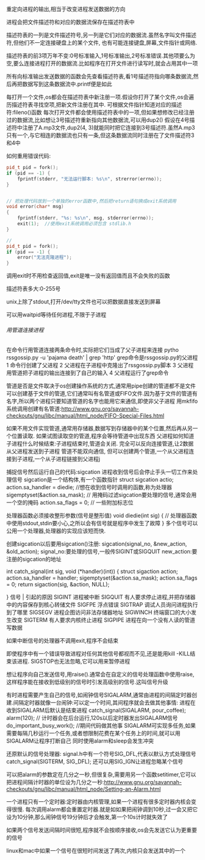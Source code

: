 

重定向进程的输出,相当于改变进程发送数据的方向


进程会把文件描述符和对应的数据流保存在描述符表中

描述符表的一列是文件描述符号,另一列是它们对应的数据流.虽然名字叫文件描述符,但他们不一定连接硬盘上的某个文件,
也有可能连接键盘,屏幕,文件指针或网络.

描述符表的前3项万年不变:0号标准输入,1号标准输出,2号标准错误.其他项要么为空,要么连接进程打开的数据流.比如程序在打开文件进行读写时,就会占用其中一项


所有向标准输出发送数据的函数会先查看描述符表,看1号描述符指向哪条数据流,然后再把数据写到这条数据流中.printf便是如此


每打开一个文件,os都会在描述符表中新注册一项.假设你打开了某个文件,os会遍历描述符表寻找空项,把新文件注册在其中.
可根据文件指针知道对应的描述符:fileno()函数
每次打开文件都会使用描述符表中的一项,但如果想修改已经注册过的数据流,比如想让3号描述符重新指向其他数据流,可以用dup2()
假设在4号描述符中注册了A.mp3文件,dup2(4, 3)就能同时把它连接到3号描述符.虽然A.mp3只有一个,与它相连的数据流也只有一条,但这条数据流同时注册在了文件描述符3和4中


如何重用错误代码:
```cpp
pid_t pid = fork();
if (pid == -1) {
	fprintf(stderr, "无法运行脚本: %s\n", strerror(errno));
}


// 把处理代码放到一个单独的error函数中,然后把return语句换成exit系统调用
void error(char* msg)
{
	fprintf(stderr, "%s: %s\n", msg, stderror(errno));
	exit(1);  //使用exit系统调用必须包含 stdlib.h
}

//
pid_t pid = fork();
if (pid == -1) {
	error("无法克隆进程");
}

```


调用exit时不用检查返回值,exit是唯一没有返回值而且不会失败的函数

描述符表多大:0-255号

unix上除了stdout,打开/dev/tty文件也可以把数据直接发送到屏幕

可以用waitpid等待任何进程,不限于子进程



###### 用管道连接进程
在命令行用管道连接两条命令时,实际把它们当成了父子进程来连接
pytho rssgossip.py -u 'pajama death' | grep 'http'
grep命令是rssgossip.py的父进程
1 命令行创建了父进程
2 父进程在子进程中克隆出了rssgossip.py脚本
3 父进程用管道把子进程的输出连接到了自己的输入
4 父进程运行了grep命令


管道是否是文件取决于os创建操作系统的方式,通常用pipe创建的管道都不是文件
可以创建基于文件的管道,它们通常叫有名管道或FIFO文件.因为基于文件的管道有名字,所以两个进程只要知道管道的名字也能用它来通信,即使非父子进程
用mkfifo系统调用创建有名管道:http://www.gnu.org/savannah-checkouts/gnu/libc/manual/html_node/FIFO-Special-Files.html

如果不用文件实现管道,通常用存储器,数据写到存储器中的某个位置,然后再从另一个位置读取.
如果试图读取空的管道,程序会等待管道中出现东西
父进程如何知道子进程什么时候结束:子进程结束时,管道会关闭.
完全可以反向连接管道,让2数据从父进程发送到子进程
管道不能双向通信, 但可以创建两个管道,一个从父进程连接到子进程,一个从子进程链接到父进程j




 捕捉信号然后运行自己的代码:sigcation
 进程收到信号后会停止手头一切工作来处理信号
 sigcation是一个结构体,有一个函数指针
 struct sigcation actio;
 action.sa_handler = diedie; //想在收到信号时调用的函数,称为处理器
 sigemptyset(&action.sa_mask); // 用掩码过滤sigcation要处理的信号,通常会用一个空的掩码
 action.sa_flags = 0; // 一些附加标志位

处理器函数必须接收整形参数(信号是整形值)
void diedie(int sig)
{
 // 处理器函数中使用stdout,stdin要小心,之所以会有信号就是程序中发生了故障
}
多个信号可以公用一个处理器,处理器的实现应该短而快.

创建sigcation以后要用sigcation()注册:
sigcation(signal_no, &new_action, &old_action);
signal_no:要处理的信号,一般传SIGINT或SIGQUIT
new_action:要注册的sigcation的地址

int catch_signal(int sig, void (*handler)(int))
{
	struct sigaction action;
	action.sa_handler = handler;
	sigemptyset(&action.sa_mask);
	action.sa_flags = 0;
	return sigaction(sig, &action, NULL);

}
信号 | 引起的原因
SIGINT 进程被中断
SIGQUIT 有人要求停止进程,并把存储器中的内容保存到核心转储文件
SIGFPE 浮点错误
SIGTRAP 调试人员询问进程执行到了哪里
SIGSEGV 进程企图访问非法存储器地址
SIGWINCH 终端窗口的大小发生改变
SIGTERM 有人要求内核终止进程
SIGPIPE 进程在向一个没有人读的管道写数据

如果中断信号的处理器不调用exit,程序不会结束

即使程序中有一个错误导致进程对任何其他信号都视而不见,还是能用kill -KILL结束该进程. SIGSTOP也无法忽略,它可以用来暂停进程


想让程序向自己发送信号,用raise().通常会在自定义的信号处理函数中使用raise,这样程序能在接收到低级别的信号时引发高级别的信号.这叫信号升级

有时进程需要产生自己的信号,如闹钟信号SIGALARM,通常由进程的间隔定时器创建.间隔定时器就像一台闹钟:可以定一个时间,其间程序就会去做其他事情:
进程在收到SIGALARM后默认是结束进程
catch_signal(SIGALARM, pour_coffee);
alarm(120); // 计时器会在后台运行,120s以后定时器发出SIGALARM信号
do_important_busy_work(); //期间代码做其他事
SIGALARM可实现多任务,如果需要每隔几秒运行一个任务,或者想限制花费在某个任务上的时间,就可以用SIGALARM让程序打断自己
同时使用alarm和sleep会发生冲突


还原默认的信号处理器:
signal.h中有一个符号SIG_DFL,代表以默认方式处理信号
catch_signal(SIGTERM, SIG_DFL);
还可以用SIG_IGN让进程忽略某个信号


可以把alarm的参数定在几分之一秒,但很复杂,需要用另一个函数setitimer,它可以把进程间隔计时器的单位设为几分之一秒:http://www.gnu.org/savannah-checkouts/gnu/libc/manual/html_node/Setting-an-Alarm.html

一个进程只有一个定时器:定时器由内核管理,如果一个进程有很多定时器内核会变得很慢.
每次调用alarm都会重置定时器.就是如如果把闹钟调到10秒,过一会又把它设为10分钟,那么闹钟信号19分钟后才会触发,第一个10s计时就失效了

如果两个信号发送间隔时间很短,程序就不会按顺序接收,os会先发送它认为更重要的信号

linux和mac中如果一个信号在很短时间发送了两次,内核只会发送其中的一个


